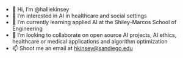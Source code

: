 - 👋 Hi, I’m @halliekinsey
- 👀 I’m interested in AI in healthcare and social settings
- 🌱 I’m currently learning applied AI at the Shiley-Marcos School of Engineering 
- 💞️ I’m looking to collaborate on open source AI projects, AI ethics, healthcare or medical applications and algorithm optimization
- 📫 Shoot me an email at hkinsey@sandiego.edu

<!---
halliekinsey/halliekinsey is a ✨ special ✨ repository because its `README.md` (this file) appears on your GitHub profile.
You can click the Preview link to take a look at your changes.
--->
